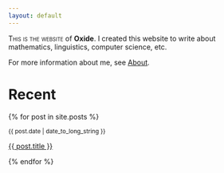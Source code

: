 ```yaml
---
layout: default
---
```

<span style="font-variant:small-caps;">This is the website</span> of **Oxide**. I created this website to write about mathematics, linguistics, computer science, etc.

For more information about me, see [About]({{site.url}}/about).
# Recent
  {% for post in site.posts %}
  <article> 
    <small><time datetime="{{ post.date | date: "%Y-%m-%d" }}">{{ post.date | date_to_long_string }}</time></small>
    <p>
      <a href="{{ post.url }}">
        {{ post.title }}
      </a>
    </p>
  </article>
  {% endfor %}

